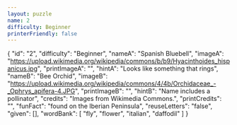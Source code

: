 ```yaml
---
layout: puzzle
name: 2
difficulty: Beginner
printerFriendly: false
---
```

{
    "id": "2",
    "difficulty": "Beginner",
    "nameA": "Spanish Bluebell",
    "imageA": "https://upload.wikimedia.org/wikipedia/commons/b/b9/Hyacinthoides_hispanicus.jpg",
    "printImageA": "",
    "hintA": "Looks like something that rings",
    "nameB": "Bee Orchid",
    "imageB": "https://upload.wikimedia.org/wikipedia/commons/4/4b/Orchidaceae_-_Ophrys_apifera-4.JPG",
    "printImageB": "",
    "hintB": "Name includes a pollinator",
    "credits": "Images from Wikimedia Commons.",
    "printCredits": "",
    "funFact": "found on the Iberian Peninsula",
    "reuseLetters": "false",
    "given": [],
    "wordBank": [
        "fly",
        "flower",
        "italian",
        "daffodil"
    ]
}